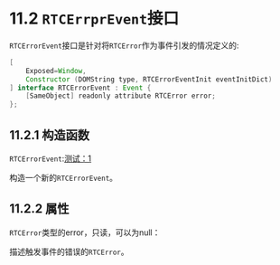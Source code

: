 # 11.2 `RTCErrprEvent`接口

`RTCErrorEvent`接口是针对将`RTCError`作为事件引发的情况定义的:

```java
[
    Exposed=Window,
    Constructor (DOMString type, RTCErrorEventInit eventInitDict)
] interface RTCErrorEvent : Event {
    [SameObject] readonly attribute RTCError error;
};
```



## 11.2.1 构造函数

`RTCErrorEvent`:[测试：1](https://github.com/web-platform-tests/wpt/blob/master/webrtc/idlharness.https.window.js)

构造一个新的`RTCErrorEvent`。

## 11.2.2 属性

`RTCError`类型的error，只读，可以为null：

描述触发事件的错误的`RTCError`。
